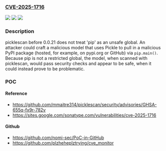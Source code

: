 ### [CVE-2025-1716](https://cve.mitre.org/cgi-bin/cvename.cgi?name=CVE-2025-1716)
![](https://img.shields.io/static/v1?label=Product&message=picklescan&color=blue)
![](https://img.shields.io/static/v1?label=Version&message=0.0.1%3C%3D%200.0.20%20&color=brighgreen)
![](https://img.shields.io/static/v1?label=Vulnerability&message=CWE-184%20Incomplete%20List%20of%20Disallowed%20Inputs&color=brighgreen)

### Description

picklescan before 0.0.21 does not treat 'pip' as an unsafe global. An attacker could craft a malicious model that uses Pickle to pull in a malicious PyPI package (hosted, for example, on pypi.org or GitHub) via `pip.main()`. Because pip is not a restricted global, the model, when scanned with picklescan, would pass security checks and appear to be safe, when it could instead prove to be problematic.

### POC

#### Reference
- https://github.com/mmaitre314/picklescan/security/advisories/GHSA-655q-fx9r-782v
- https://sites.google.com/sonatype.com/vulnerabilities/cve-2025-1716

#### Github
- https://github.com/nomi-sec/PoC-in-GitHub
- https://github.com/plzheheplztrying/cve_monitor

